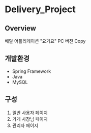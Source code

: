 # Delivery_Project

## Overview

배달 어플리케이션 "요기요" PC 버전 Copy

## 개발환경

* Spring Framework
* Java
* MySQL

## 구성
1. 일반 사용자 페이지
2. 가게 사장님 페이지
3. 관리자 페이지